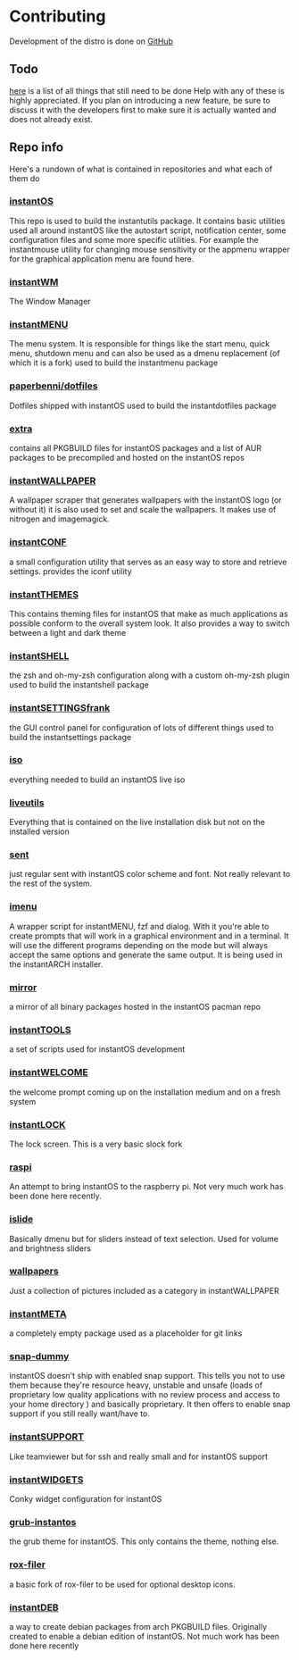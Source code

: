 # Contributing

Development of the distro is done on [GitHub](https://github.com/instantOS)

## Todo

[here](https://github.com/instantOS/instantOS/projects/1) is a list of all things that still need to be done
Help with any of these is highly appreciated. 
If you plan on introducing a new feature, be sure to discuss it with the developers first to make sure it is actually wanted and does not already exist. 

## Repo info

Here's a rundown of what is contained in repositories and what each of them do

### [instantOS](https://github.com/instantOS/instantOS)

This repo is used to build the instantutils package. 
It contains basic utilities used all around instantOS like the autostart script, notification center, 
some configuration files and some more specific utilities. 
For example the instantmouse utility for changing mouse sensitivity or the appmenu wrapper for the graphical application menu are found here. 

### [instantWM](https://github.com/instantOS/instantWM)

The Window Manager

### [instantMENU](https://github.com/instantOS/instantMENU)

The menu system. It is responsible for things like the start menu, quick menu, shutdown menu and can also be used as a dmenu replacement (of which it is a fork)
used to build the instantmenu package

### [paperbenni/dotfiles](https://github.com/paperbenni/dotfiles)

Dotfiles shipped with instantOS
used to build the instantdotfiles package

### [extra](https://github.com/instantOS/extra)

contains all PKGBUILD files for instantOS packages and a list of AUR packages to be precompiled and hosted on the instantOS repos

### [instantWALLPAPER](https://github.com/instantOS/instantWALLPAPER)

A wallpaper scraper that generates wallpapers with the instantOS logo (or without it)
it is also used to set and scale the wallpapers. It makes use of nitrogen and imagemagick. 

### [instantCONF](https://github.com/instantOS/instantCONF)

a small configuration utility that serves as an easy way to store and retrieve settings. 
provides the iconf utility

### [instantTHEMES](https://github.com/instantOS/instantTHEMES)

This contains theming files for instantOS that make as much applications as possible conform to the overall system look. 
It also provides a way to switch between a light and dark theme 

### [instantSHELL](https://github.com/instantOS/instantSHELL)

the zsh and oh-my-zsh configuration along with a custom oh-my-zsh plugin
used to build the instantshell package

### [instantSETTINGSfrank](https://github.com/instantOS/instantSETTINGSfrank)

the GUI control panel for configuration of lots of different things
used to build the instantsettings package

### [iso](https://github.com/instantOS/iso)

everything needed to build an instantOS live iso

### [liveutils](https://github.com/instantOS/liveutils)

Everything that is contained on the live installation disk but not on the installed version

### [sent](https://github.com/instantOS/sent)

just regular sent with instantOS color scheme and font. Not really relevant to the rest of the system. 

### [imenu](https://github.com/instantOS/imenu)

A wrapper script for instantMENU, fzf and dialog. With it you're able to create prompts that will work in a graphical environment and in a terminal. 
It will use the different programs depending on the mode but will always accept the same options and generate the same output. 
It is being used in the instantARCH installer. 

### [mirror](https://github.com/instantOS/mirror)

a mirror of all binary packages hosted in the instantOS pacman repo

### [instantTOOLS](https://github.com/instantOS/instantTOOLS)

a set of scripts used for instantOS development

### [instantWELCOME](https://github.com/instantOS/instantWELCOME)

the welcome prompt coming up on the installation medium and on a fresh system

### [instantLOCK](https://github.com/instantOS/instantLOCK)

The lock screen. This is a very basic slock fork

### [raspi](https://github.com/instantOS/raspi)

An attempt to bring instantOS to the raspberry pi. Not very much work has been done here recently. 

### [islide](https://github.com/instantOS/islide)

Basically dmenu but for sliders instead of text selection. Used for volume and brightness sliders

### [wallpapers](https://github.com/instantOS/wallpapers)

Just a collection of pictures included as a category in instantWALLPAPER

### [instantMETA](https://github.com/instantOS/instantMETA)

a completely empty package used as a placeholder for git links

### [snap-dummy](https://github.com/instantOS/snap-dummy)

instantOS doesn't ship with enabled snap support.
This tells you not to use them because they're resource heavy, 
unstable and unsafe
(loads of proprietary low quality applications with no review process
and access to your home directory )
and basically proprietary. It then offers to enable snap support
if you still really want/have to. 

### [instantSUPPORT](https://github.com/instantOS/instantSUPPORT)

Like teamviewer but for ssh and really small and for instantOS support

### [instantWIDGETS](https://github.com/instantOS/instantWIDGETS)

Conky widget configuration for instantOS

### [grub-instantos](https://github.com/instantOS/grub-instantos)

the grub theme for instantOS. This only contains the theme, nothing else. 

### [rox-filer](https://github.com/instantOS/rox-filer)

a basic fork of rox-filer to be used for optional desktop icons. 

### [instantDEB](https://github.com/instantOS/instantDEB)

a way to create debian packages from arch PKGBUILD files. 
Originally created to enable a debian edition of instantOS. 
Not much work has been done here recently
